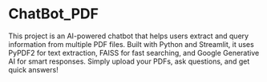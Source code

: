 # ChatBot_PDF
This project is an AI-powered chatbot that helps users extract and query information from multiple PDF files. Built with Python and Streamlit, it uses PyPDF2 for text extraction, FAISS for fast searching, and Google Generative AI for smart responses. Simply upload your PDFs, ask questions, and get quick answers!

